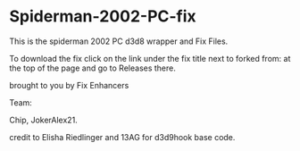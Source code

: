 # Spiderman-2002-PC-fix
This is the spiderman 2002 PC d3d8 wrapper and Fix Files.

To download the fix click on the link under the fix title next to forked from: at the top of the page and go to Releases there.

brought to you by Fix Enhancers 

Team: 

Chip, JokerAlex21.

credit to  Elisha Riedlinger and 13AG for d3d9hook base code.
